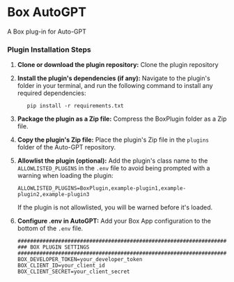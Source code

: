 # Box AutoGPT
A Box plug-in for Auto-GPT

### Plugin Installation Steps

1. **Clone or download the plugin repository:**
   Clone the plugin repository

2. **Install the plugin's dependencies (if any):**
   Navigate to the plugin's folder in your terminal, and run the following command to install any required dependencies:

   ``` shell
      pip install -r requirements.txt
   ```

3. **Package the plugin as a Zip file:**
   Compress the BoxPlugin folder as a Zip file.

4. **Copy the plugin's Zip file:**
   Place the plugin's Zip file in the `plugins` folder of the Auto-GPT repository.

5. **Allowlist the plugin (optional):**
   Add the plugin's class name to the `ALLOWLISTED_PLUGINS` in the `.env` file to avoid being prompted with a warning when loading the plugin:

   ``` shell
   ALLOWLISTED_PLUGINS=BoxPlugin,example-plugin1,example-plugin2,example-plugin3
   ```

   If the plugin is not allowlisted, you will be warned before it's loaded.

6. **Configure .env in AutoGPT:**
   Add your Box App configuration to the bottom of the  `.env` file.

   ``` shell
   ################################################################################
   ### BOX PLUGIN SETTINGS
   ################################################################################
   BOX_DEVELOPER_TOKEN=your_developer_token
   BOX_CLIENT_ID=your_client_id
   BOX_CLIENT_SECRET=your_client_secret
   ```